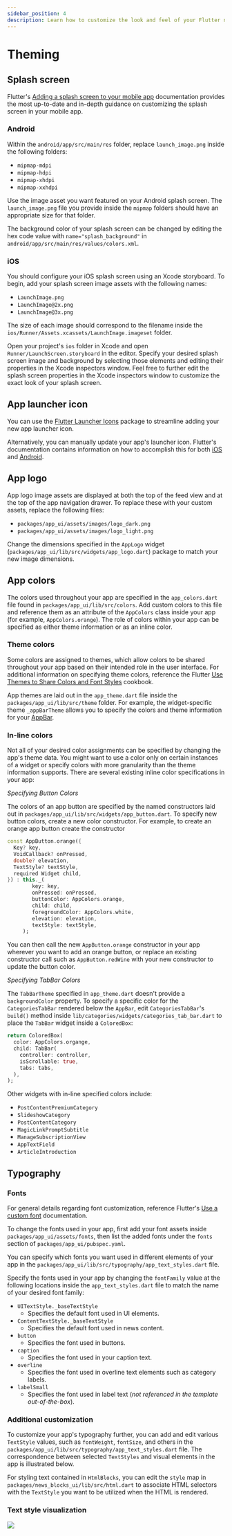 ```yaml
---
sidebar_position: 4
description: Learn how to customize the look and feel of your Flutter news application.
---
```


# Theming

## Splash screen

Flutter's [Adding a splash screen to your mobile app](https://docs.flutter.dev/development/ui/advanced/splash-screen) documentation provides the most up-to-date and in-depth guidance on customizing the splash screen in your mobile app.

### Android

Within the `android/app/src/main/res` folder, replace `launch_image.png` inside the following folders:

- `mipmap-mdpi`
- `mipmap-hdpi`
- `mipmap-xhdpi`
- `mipmap-xxhdpi`

Use the image asset you want featured on your Android splash screen. The `launch_image.png` file you provide inside the `mipmap` folders should have an appropriate size for that folder.

The background color of your splash screen can be changed by editing the hex code value with `name="splash_background"` in `android/app/src/main/res/values/colors.xml`.

### iOS

You should configure your iOS splash screen using an Xcode storyboard. To begin, add your splash screen image assets with the following names:

- `LaunchImage.png`
- `LaunchImage@2x.png`
- `LaunchImage@3x.png`

The size of each image should correspond to the filename inside the `ios/Runner/Assets.xcassets/LaunchImage.imageset` folder.

Open your project's `ios` folder in Xcode and open `Runner/LaunchScreen.storyboard` in the editor. Specify your desired splash screen image and background by selecting those elements and editing their properties in the Xcode inspectors window. Feel free to further edit the splash screen properties in the Xcode inspectors window to customize the exact look of your splash screen.

## App launcher icon

You can use the [Flutter Launcher Icons](https://pub.dev/packages/flutter_launcher_icons) package to streamline adding your new app launcher icon.

Alternatively, you can manually update your app's launcher icon. Flutter's documentation contains information on how to accomplish this for both [iOS](https://docs.flutter.dev/deployment/ios#add-an-app-icon) and [Android](https://docs.flutter.dev/deployment/android#adding-a-launcher-icon).

## App logo

App logo image assets are displayed at both the top of the feed view and at the top of the app navigation drawer. To replace these with your custom assets, replace the following files:

- `packages/app_ui/assets/images/logo_dark.png`
- `packages/app_ui/assets/images/logo_light.png`

Change the dimensions specified in the `AppLogo` widget (`packages/app_ui/lib/src/widgets/app_logo.dart`) package to match your new image dimensions.

## App colors

The colors used throughout your app are specified in the `app_colors.dart` file found in `packages/app_ui/lib/src/colors`. Add custom colors to this file and reference them as an attribute of the `AppColors` class inside your app (for example, `AppColors.orange`). The role of colors within your app can be specified as either theme information or as an inline color.

### Theme colors

Some colors are assigned to themes, which allow colors to be shared throughout your app based on their intended role in the user interface. For additional information on specifying theme colors, reference the Flutter [Use Themes to Share Colors and Font Styles](https://docs.flutter.dev/cookbook/design/themes) cookbook.

App themes are laid out in the `app_theme.dart` file inside the `packages/app_ui/lib/src/theme` folder. For example, the widget-specific theme `_appBarTheme` allows you to specify the colors and theme information for your [AppBar](https://api.flutter.dev/flutter/material/AppBar-class.html).

### In-line colors

Not all of your desired color assignments can be specified by changing the app's theme data. You might want to use a color only on certain instances of a widget or specify colors with more granularity than the theme information supports. There are several existing inline color specifications in your app:

_Specifying Button Colors_

The colors of an app button are specified by the named constructors laid out in `packages/app_ui/lib/src/widgets/app_button.dart`. To specify new button colors, create a new color constructor. For example, to create an orange app button create the constructor

```dart
const AppButton.orange({
  Key? key,
  VoidCallback? onPressed,
  double? elevation,
  TextStyle? textStyle,
  required Widget child,
}) : this._(
        key: key,
        onPressed: onPressed,
        buttonColor: AppColors.orange,
        child: child,
        foregroundColor: AppColors.white,
        elevation: elevation,
        textStyle: textStyle,
     );
```

You can then call the new `AppButton.orange` constructor in your app wherever you want to add an orange button, or replace an existing constructor call such as `AppButton.redWine` with your new constructor to update the button color.

_Specifying TabBar Colors_

The `TabBarTheme` specified in `app_theme.dart` doesn't provide a `backgroundColor` property. To specify a specific color for the `CategoriesTabBar` rendered below the `AppBar`, edit `CategoriesTabBar`'s `build()` method inside `lib/categories/widgets/categories_tab_bar.dart` to place the `TabBar` widget inside a `ColoredBox`:

```dart
return ColoredBox(
  color: AppColors.organge,
  child: TabBar(
    controller: controller,
    isScrollable: true,
    tabs: tabs,
  ),
);
```

Other widgets with in-line specified colors include:

- `PostContentPremiumCategory`
- `SlideshowCategory`
- `PostContentCategory`
- `MagicLinkPromptSubtitle`
- `ManageSubscriptionView`
- `AppTextField`
- `ArticleIntroduction`

## Typography

### Fonts

For general details regarding font customization, reference Flutter's [Use a custom font](https://docs.flutter.dev/cookbook/design/fonts) documentation.

To change the fonts used in your app, first add your font assets inside `packages/app_ui/assets/fonts`, then list the added fonts under the `fonts` section of `packages/app_ui/pubspec.yaml`.

You can specify which fonts you want used in different elements of your app in the `packages/app_ui/lib/src/typography/app_text_styles.dart` file.

Specify the fonts used in your app by changing the `fontFamily` value at the following locations inside the `app_text_styles.dart` file to match the name of your desired font family:

- `UITextStyle._baseTextStyle`
  - Specifies the default font used in UI elements.
- `ContentTextStyle._baseTextStyle`
  - Specifies the default font used in news content.
- `button`
  - Specifies the font used in buttons.
- `caption`
  - Specifies the font used in your caption text.
- `overline`
  - Specifies the font used in overline text elements such as category labels.
- `labelSmall`
  - Specifies the font used in label text (_not referenced in the template out-of-the-box_).

### Additional customization

To customize your app's typography further, you can add and edit various `TextStyle` values, such as `fontWeight`, `fontSize`, and others in the `packages/app_ui/lib/src/typography/app_text_styles.dart` file.
The correspondence between selected `TextStyles` and visual elements in the app is illustrated below.

For styling text contained in `HtmlBlocks`, you can edit the `style` map in `packages/news_blocks_ui/lib/src/html.dart` to associate HTML selectors with the `TextStyle` you want to be utilized when the HTML is rendered.

### Text style visualization

<img src="https://user-images.githubusercontent.com/61138206/191820826-7ef6c873-94ee-49e8-bcd6-25e35421c055.png"/>
